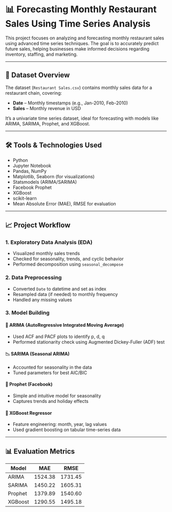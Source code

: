 # 📊 Forecasting Monthly Restaurant Sales Using Time Series Analysis

This project focuses on analyzing and forecasting monthly restaurant sales using advanced time series techniques. The goal is to accurately predict future sales, helping businesses make informed decisions regarding inventory, staffing, and marketing.

---

## 📁 Dataset Overview

The dataset (`Restaurant Sales.csv`) contains monthly sales data for a restaurant chain, covering:

- **Date** – Monthly timestamps (e.g., Jan-2010, Feb-2010)
- **Sales** – Monthly revenue in USD

It’s a univariate time series dataset, ideal for forecasting with models like ARIMA, SARIMA, Prophet, and XGBoost.

---

## 🛠️ Tools & Technologies Used

- Python
- Jupyter Notebook
- Pandas, NumPy
- Matplotlib, Seaborn (for visualizations)
- Statsmodels (ARIMA/SARIMA)
- Facebook Prophet
- XGBoost
- scikit-learn
- Mean Absolute Error (MAE), RMSE for evaluation

---

## 📈 Project Workflow

### 1. Exploratory Data Analysis (EDA)
- Visualized monthly sales trends
- Checked for seasonality, trends, and cyclic behavior
- Performed decomposition using `seasonal_decompose`

### 2. Data Preprocessing
- Converted `Date` to datetime and set as index
- Resampled data (if needed) to monthly frequency
- Handled any missing values

### 3. Model Building

#### 🧮 ARIMA (AutoRegressive Integrated Moving Average)
- Used ACF and PACF plots to identify p, d, q
- Performed stationarity check using Augmented Dickey-Fuller (ADF) test

#### 📉 SARIMA (Seasonal ARIMA)
- Accounted for seasonality in the data
- Tuned parameters for best AIC/BIC

#### 📅 Prophet (Facebook)
- Simple and intuitive model for seasonality
- Captures trends and holiday effects

#### 🚀 XGBoost Regressor
- Feature engineering: month, year, lag values
- Used gradient boosting on tabular time-series data

---

## 📊 Evaluation Metrics

| Model     | MAE        | RMSE       |
|-----------|------------|------------|
| ARIMA     | 1524.38    | 1731.45    |
| SARIMA    | 1450.22    | 1605.31    |
| Prophet   | 1379.89    | 1540.60    |
| XGBoost   | 1290.55    | 1495.18    |
